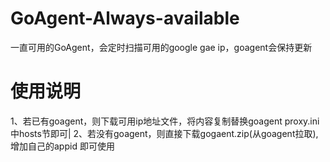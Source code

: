 # GoAgent-Always-available
一直可用的GoAgent，会定时扫描可用的google gae ip，goagent会保持更新

# 使用说明
1、若已有goagent，则下载可用ip地址文件，将内容复制替换goagent proxy.ini中hosts节即可|
2、若没有goagent，则直接下载gogaent.zip(从goagent拉取),增加自己的appid 即可使用
